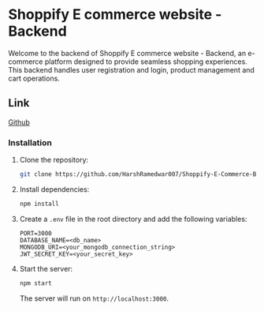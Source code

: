 # Shoppify E commerce website - Backend

Welcome to the backend of  Shoppify E commerce website - Backend, an e-commerce platform designed to provide seamless shopping experiences. This backend handles user registration and login, product management and cart operations.

## Link

[Github](https://github.com/HarshRamedwar007/Shoppify-E-Commerce-Backend)

 
  
### Installation

1. Clone the repository:

   ```bash
   git clone https://github.com/HarshRamedwar007/Shoppify-E-Commerce-Backend.git
   ```

2. Install dependencies:

   ```bash
   npm install
   ```

3. Create a `.env` file in the root directory and add the following variables:

   ```env
   PORT=3000
   DATABASE_NAME=<db_name>
   MONGODB_URI=<your_mongodb_connection_string>
   JWT_SECRET_KEY=<your_secret_key>
   ```

4. Start the server:
   ```bash
   npm start
   ```
   The server will run on `http://localhost:3000`.
